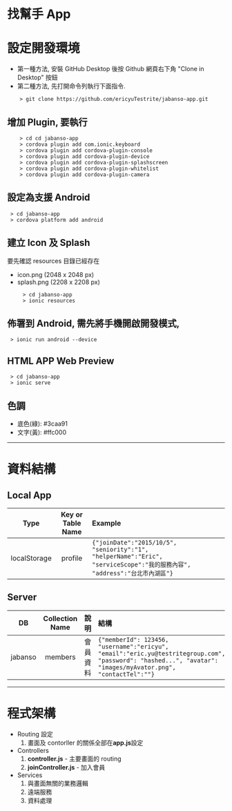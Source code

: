# 找幫手 App

# 設定開發環境
* 第一種方法, 安裝 GitHub Desktop 後按 Github 網頁右下角 "Clone in Desktop" 按鈕
* 第二種方法, 先打開命令列執行下面指令.
~~~
    > git clone https://github.com/ericyuTestrite/jabanso-app.git
~~~

## 增加 Plugin, 要執行
~~~
    > cd cd jabanso-app
    > cordova plugin add com.ionic.keyboard
    > cordova plugin add cordova-plugin-console
    > cordova plugin add cordova-plugin-device
    > cordova plugin add cordova-plugin-splashscreen
    > cordova plugin add cordova-plugin-whitelist
    > cordova plugin add cordova-plugin-camera
~~~

## 設定為支援 Android 

     > cd jabanso-app
     > cordova platform add android

## 建立 Icon 及 Splash 
要先確認 resources 目錄已經存在 
* icon.png (2048 x 2048 px)
* splash.png (2208 x 2208 px)
~~~
     > cd jabanso-app
     > ionic resources
~~~
## 佈署到 Android, 需先將手機開啟開發模式, 
     > ionic run android --device
     
## HTML APP Web Preview
     > cd jabanso-app
     > ionic serve
## 色調 
* 底色(綠):  #3caa91
* 文字(黃):  #ffc000

***

# 資料結構
## Local App
| Type        | Key or Table  Name        | Example  |
| ------ |:-------:|:-----------|
| localStorage | profile |```{"joinDate":"2015/10/5", "seniority":"1", "helperName":"Eric", "serviceScope":"我的服務內容", "address":"台北市內湖區"}```|
## Server
| DB        | Collection Name        | 說明  |結構|
| ------------- |:-------------:|:-----|:-----|
| jabanso | members |會員資料|```{"memberId": 123456, "username":"ericyu", "email":"eric.yu@testritegroup.com", "password": "hashed...", "avatar": "images/myAvator.png", "contactTel":""}```|

***

# 程式架構
* Routing 設定
  1. 畫面及 contorller 的關係全部在**app.js**設定
* Controllers 
  1. **controller.js** - 主要畫面的 routing
  2. **joinController.js** - 加入會員
* Services
  1. 與畫面無關的業務邏輯
  2. 遠端服務
  3. 資料處理
